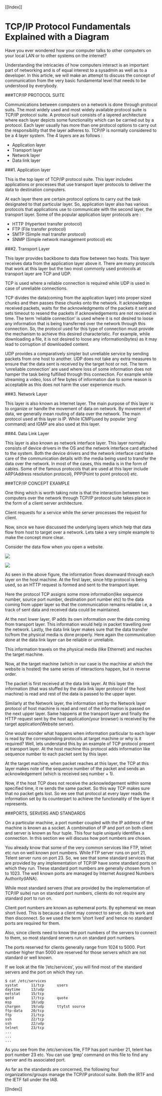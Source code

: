 
[[Index]] 


# TCP/IP Protocol Fundamentals Explained with a Diagram

Have you ever wondered how your computer talks to other computers on your local LAN or to other systems on the internet?

Understanding the intricacies of how computers interact is an important part of networking and is of equal interest to a sysadmin as well as to a developer. In this article, we will make an attempt to discuss the concept of communication from the very basic fundamental level that needs to be understood by everybody.

###TCP/IP PROTOCOL SUITE

Communications between computers on a network is done through protocol suits. The most widely used and most widely available protocol suite is TCP/IP protocol suite. A protocol suit consists of a layered architecture where each layer depicts some functionality which can be carried out by a protocol. Each layer usually has more than one protocol options to carry out the responsibility that the layer adheres to. TCP/IP is normally considered to be a 4 layer system. The 4 layers are as follows :

* Application layer
* Transport layer
* Network layer
* Data link layer

###1. Application layer

This is the top layer of TCP/IP protocol suite. This layer includes applications or processes that use transport layer protocols to deliver the data to destination computers.

At each layer there are certain protocol options to carry out the task designated to that particular layer. So, application layer also has various protocols that applications use to communicate with the second layer, the transport layer. Some of the popular application layer protocols are :

* HTTP (Hypertext transfer protocol)
* FTP (File transfer protocol)
* SMTP (Simple mail transfer protocol)
* SNMP (Simple network management protocol) etc

###2. Transport Layer

This layer provides backbone to data flow between two hosts. This layer receives data from the application layer above it. There are many protocols that work at this layer but the two most commonly used protocols at transport layer are TCP and UDP.

TCP is used where a reliable connection is required while UDP is used in case of unreliable connections.

TCP divides the data(coming from the application layer) into proper sized chunks and then passes these chunks onto the network. It acknowledges received packets, waits for the acknowledgments of the packets it sent and sets timeout to resend the packets if acknowledgements are not received in time. The term ‘reliable connection’ is used where it is not desired to loose any information that is being transferred over the network through this connection. So, the protocol used for this type of connection must provide the mechanism to achieve this desired characteristic. For example, while downloading a file, it is not desired to loose any information(bytes) as it may lead to corruption of downloaded content.

UDP provides a comparatively simpler but unreliable service by sending packets from one host to another. UDP does not take any extra measures to ensure that the data sent is received by the target host or not. The term ‘unreliable connection’ are used where loss of some information does not hamper the task being fulfilled through this connection. For example while streaming a video, loss of few bytes of information due to some reason is acceptable as this does not harm the user experience much.

###3. Network Layer

This layer is also known as Internet layer. The main purpose of this layer is to organize or handle the movement of data on network. By movement of data, we generally mean routing of data over the network. The main protocol used at this layer is IP. While ICMP(used by popular ‘ping’ command) and IGMP are also used at this layer.

###4. Data Link Layer

This layer is also known as network interface layer. This layer normally consists of device drivers in the OS and the network interface card attached to the system. Both the device drivers and the network interface card take care of the communication details with the media being used to transfer the data over the network. In most of the cases, this media is in the form of cables. Some of the famous protocols that are used at this layer include ARP(Address resolution protocol), PPP(Point to point protocol) etc.

###TCP/IP CONCEPT EXAMPLE

One thing which is worth taking note is that the interaction between two computers over the network through TCP/IP protocol suite takes place in the form of a client server architecture.

Client requests for a service while the server processes the request for client.

Now, since we have discussed the underlying layers which help that data flow from host to target over a network. Lets take a very simple example to make the concept more clear.

Consider the data flow when you open a website.

![](tcp-ip.png)

![](tcp.png)

As seen in the above figure, the information flows downward through each layer on the host machine. At the first layer, since http protocol is being used, so an HTTP request is formed and sent to the transport layer.

Here the protocol TCP assigns some more information(like sequence number, source port number, destination port number etc) to the data coming from upper layer so that the communication remains reliable i.e, a track of sent data and received data could be maintained.

At the next lower layer, IP adds its own information over the data coming from transport layer. This information would help in packet travelling over the network. Lastly, the data link layer makes sure that the data transfer to/from the physical media is done properly. Here again the communication done at the data link layer can be reliable or unreliable.

This information travels on the physical media (like Ethernet) and reaches the target machine.

Now, at the target machine (which in our case is the machine at which the website is hosted) the same series of interactions happen, but in reverse order.

The packet is first received at the data link layer. At this layer the information (that was stuffed by the data link layer protocol of the host machine) is read and rest of the data is passed to the upper layer.

Similarly at the Network layer, the information set by the Network layer protocol of host machine is read and rest of the information is passed on the next upper layer. Same happens at the transport layer and finally the HTTP request sent by the host application(your browser) is received by the target application(Website server).

One would wonder what happens when information particular to each layer is read by the corresponding protocols at target machine or why is it required? Well, lets understand this by an example of TCP protocol present at transport layer. At the host machine this protocol adds information like sequence number to each packet sent by this layer.

At the target machine, when packet reaches at this layer, the TCP at this layer makes note of the sequence number of the packet and sends an acknowledgement (which is received seq number + 1).

Now, if the host TCP does not receive the acknowledgement within some specified time, it re sends the same packet. So this way TCP makes sure that no packet gets lost. So we see that protocol at every layer reads the information set by its counterpart to achieve the functionality of the layer it represents.

###PORTS, SERVERS AND STANDARDS

On a particular machine, a port number coupled with the IP address of the machine is known as a socket. A combination of IP and port on both client and server is known as four tuple. This four tuple uniquely identifies a connection. In this section we will discuss how port numbers are chosen.

You already know that some of the very common services like FTP, telnet etc run on well known port numbers. While FTP server runs on port 21, Telent server runs on port 23. So, we see that some standard services that are provided by any implementation of TCP/IP have some standard ports on which they run. These standard port numbers are generally chosen from 1 to 1023. The well known ports are managed by Internet Assigned Numbers Authority(IANA).

While most standard servers (that are provided by the implementation of TCP/IP suite) run on standard port numbers, clients do not require any standard port to run on.

Client port numbers are known as ephemeral ports. By ephemeral we mean short lived. This is because a client may connect to server, do its work and then disconnect. So we used the term ‘short lived’ and hence no standard ports are required for them.

Also, since clients need to know the port numbers of the servers to connect to them, so most standard servers run on standard port numbers.

The ports reserved for clients generally range from 1024 to 5000. Port number higher than 5000 are reserved for those servers which are not standard or well known.

If we look at the file ‘/etc/services’, you will find most of the standard servers and the port on which they run.

```
$ cat /etc/services
systat		11/tcp		users
daytime		13/udp
netstat		15/tcp
qotd		17/tcp	    quote
msp		    18/udp
chargen		19/udp	    ttytst source
ftp-data	20/tcp
ftp		    21/tcp
ssh		    22/tcp
ssh		    22/udp
telnet		23/tcp
...
...
...
```

As you see from the /etc/services file, FTP has port number 21, telent has port number 23 etc. You can use ‘grep’ command on this file to find any server and its associated port.

As far as the standards are concerned, the following four organizations/groups manage the TCP/IP protocol suite. Both the IRTF and the IETF fall under the IAB.

[[Index]] 